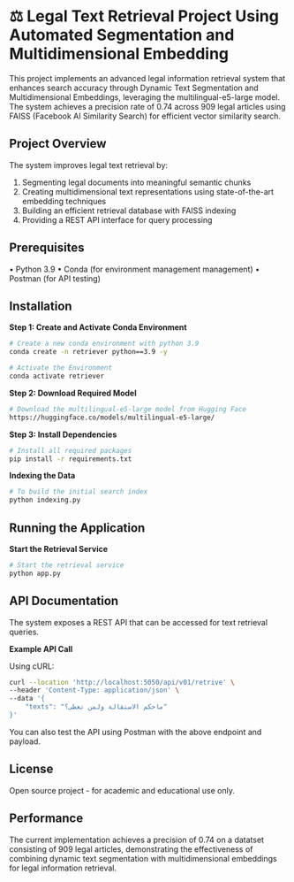 # ⚖️ Legal Text Retrieval Project Using Automated Segmentation and Multidimensional Embedding

This project implements an advanced legal information retrieval system that enhances search accuracy through Dynamic Text Segmentation and Multidimensional Embeddings, leveraging the multilingual-e5-large model. The system achieves a precision rate of 0.74 across 909 legal articles using FAISS (Facebook AI Similarity Search) for efficient vector similarity search.

## Project Overview

The system improves legal text retrieval by:
1. Segmenting legal documents into meaningful semantic chunks
2. Creating multidimensional text representations using state-of-the-art embedding techniques
3. Building an efficient retrieval database with FAISS indexing
4. Providing a REST API interface for query processing

## Prerequisites

• Python 3.9
• Conda (for environment management management)
• Postman (for API testing)

## Installation

**Step 1: Create and Activate Conda Environment**

```bash
# Create a new conda environment with python 3.9
conda create -n retriever python==3.9 -y

# Activate the Environment
conda activate retriever
```

**Step 2: Download Required Model**

```bash
# Download the multilingual-e5-large model from Hugging Face
https://huggingface.co/models/multilingual-e5-large/
```

**Step 3: Install Dependencies**

```bash
# Install all required packages
pip install -r requirements.txt
```

**Indexing the Data**

```bash
# To build the initial search index
python indexing.py
```

## Running the Application

**Start the Retrieval Service**

```bash
# Start the retrieval service
python app.py
```

## API Documentation

The system exposes a REST API that can be accessed for text retrieval queries.

**Example API Call**

Using cURL:

```bash
curl --location 'http://localhost:5050/api/v01/retrive' \
--header 'Content-Type: application/json' \
--data '{
    "texts": "ماحكم الاستقالة ولمن تعطى؟"
}'
```

You can also test the API using Postman with the above endpoint and payload.

## License

Open source project - for academic and educational use only.

## Performance

The current implementation achieves a precision of 0.74 on a datatset consisting of 909 legal articles, demonstrating the effectiveness of combining dynamic text segmentation with multidimensional embeddings for legal information retrieval.
